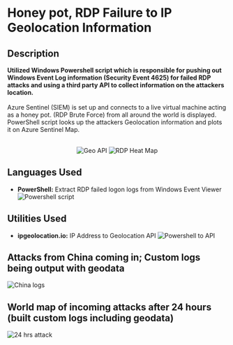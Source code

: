<h1>Honey pot, RDP Failure to IP Geolocation Information</h1>

<h2>Description</h2>
<b>Utilized Windows Powershell script which is responsible for pushing out Windows Event Log information (Security Event 4625) for failed RDP attacks and using a third party API to collect information on the attackers location.
</b>
<br />
<br />
Azure Sentinel (SIEM) is set up and connects to a live virtual machine acting as a honey pot.
(RDP Brute Force) from all around the world is displayed. PowerShell script
looks up the attackers Geolocation information and plots it on Azure Sentinel Map.
<br />
<br />

<p align="center"

![Geo API](https://github.com/jlam744/SentinelGeo_lab/assets/95711303/4ab2eb9a-9db6-44b0-b487-55217de0ea23)
![RDP Heat Map](https://github.com/jlam744/SentinelGeo_lab/assets/95711303/6b4c6dd8-3f5b-448a-828b-2948154cbbc8)


</p>
<h2>Languages Used</h2>

- <b>PowerShell:</b> Extract RDP failed logon logs from Windows Event Viewer
![Powershell script](https://github.com/jlam744/SentinelGeo_lab/assets/95711303/3faedbc4-c5d8-44d2-9c46-f3cf6e023a63)


<h2>Utilities Used</h2>

- <b>ipgeolocation.io:</b> IP Address to Geolocation API
![Powershell to API ](https://github.com/jlam744/SentinelGeo_lab/assets/95711303/4fa4ff8f-029a-4cb1-bb7a-6659632b3c70)

<h2>Attacks from China coming in; Custom logs being output with geodata</h2>

![China logs](https://github.com/jlam744/SentinelGeo_lab/assets/95711303/b33627aa-e3bc-4f79-9d0e-00673fe0fbe9)

<p align="center">

</p>

<h2>World map of incoming attacks after 24 hours (built custom logs including geodata)</h2>

![24 hrs attack](https://github.com/jlam744/SentinelGeo_lab/assets/95711303/12b52d37-f7fa-4a6b-93a9-22e37f65e8ed)

<p align="center">

</p>


<!--
 ```diff
- text in red
+ text in green
! text in orange
# text in gray
@@ text in purple (and bold)@@
```
--!>
